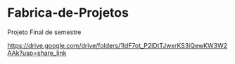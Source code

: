 # Fabrica-de-Projetos

Projeto Final de semestre

https://drive.google.com/drive/folders/1ldF7ot_P2lDtTJwxrKS3iQewKW3W2AAk?usp=share_link
